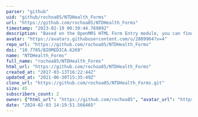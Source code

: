 ```yaml
---
parser: "github"
uid: "github/rochoa85/NTDHealth_Forms"
url: "https://github.com/rochoa85/NTDHealth_Forms"
timestamp: "2023-02-19 00:39:44.769892"
description: "Based on the OpenMRS HTML Form Entry module, you can find in this github repository a set of forms personalized for neglected tropical virus, including clinical assesment, personal history and epidemiological data. "
avatar: "https://avatars.githubusercontent.com/u/2809964?v=4"
repo_url: "https://github.com/rochoa85/NTDHealth_Forms"
doi: "10.7705/BIOMEDICA.6269"
name: "NTDHealth_Forms"
full_name: "rochoa85/NTDHealth_Forms"
html_url: "https://github.com/rochoa85/NTDHealth_Forms"
created_at: "2017-03-13T16:22:44Z"
updated_at: "2021-06-30T15:35:49Z"
clone_url: "https://github.com/rochoa85/NTDHealth_Forms.git"
size: 45
subscribers_count: 2
owner: {"html_url": "https://github.com/rochoa85", "avatar_url": "https://avatars.githubusercontent.com/u/2809964?v=4", "login": "rochoa85", "type": "User"}
date: "2024-02-03 14:19:51.566465"
---
```

